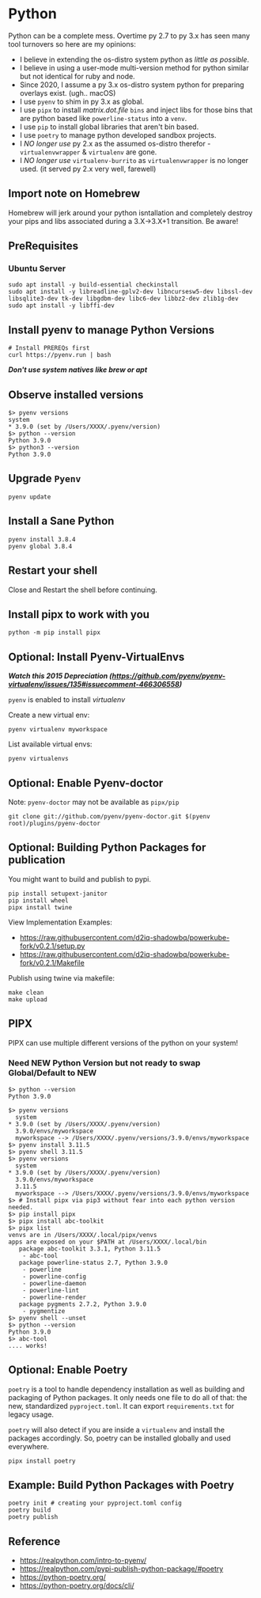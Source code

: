 # Python

Python can be a complete mess. Overtime py 2.7 to py 3.x has seen many tool turnovers so here are my opinions:

* I believe in extending the os-distro system python as *little as possible*.
* I believe in using a user-mode multi-version method for python similar but not identical for ruby and node.
* Since 2020, I assume a py 3.x os-distro system python for preparing overlays exist. (ugh.. macOS)
* I use `pyenv` to shim in py 3.x as global.
* I use `pipx` to install *matrix.dot.file* `bins` and inject libs for those bins that are python based like `powerline-status` into a `venv`.
* I use `pip` to install global libraries that aren't bin based.
* I use `poetry` to manage python developed sandbox projects.
* I *NO longer use* py 2.x as the assumed os-distro therefor - `virtualenvwrapper` & `virtualenv` are gone.
* I *NO longer use* `virtualenv-burrito` as `virtualenvwrapper` is no longer used. (it served py 2.x very well, farewell)

## Import note on Homebrew

Homebrew will jerk around your python isntallation and completely destroy your pips and libs associated during a 3.X->3.X+1 transition. Be aware!

## PreRequisites

### Ubuntu Server

```shell
sudo apt install -y build-essential checkinstall
sudo apt install -y libreadline-gplv2-dev libncursesw5-dev libssl-dev libsqlite3-dev tk-dev libgdbm-dev libc6-dev libbz2-dev zlib1g-dev
sudo apt install -y libffi-dev 
```

## Install pyenv to manage Python Versions

```shell
# Install PREREQs first
curl https://pyenv.run | bash
```

***Don't use system natives like brew or apt***

## Observe installed versions

```shell
$> pyenv versions
system 
* 3.9.0 (set by /Users/XXXX/.pyenv/version)
$> python --version
Python 3.9.0
$> python3 --version
Python 3.9.0
```

## Upgrade `Pyenv`

```shell
pyenv update
```

## Install a Sane Python 

```shell
pyenv install 3.8.4
pyenv global 3.8.4
```

## Restart your shell

Close and Restart the shell before continuing.

## Install pipx to work with you

```shell
python -m pip install pipx
```

## Optional: Install Pyenv-VirtualEnvs

***Watch this 2015 Depreciation (https://github.com/pyenv/pyenv-virtualenv/issues/135#issuecomment-466306558)***

`pyenv` is enabled to install *virtualenv* 

Create a new virtual env:

`pyenv virtualenv myworkspace`

List available virtual envs:

`pyenv virtualenvs`

## Optional: Enable Pyenv-doctor

Note: `pyenv-doctor` may not be available as `pipx/pip`

```shell
git clone git://github.com/pyenv/pyenv-doctor.git $(pyenv root)/plugins/pyenv-doctor
```

## Optional: Building Python Packages for publication

You might want to build and publish to pypi.  

```shell
pip install setupext-janitor
pip install wheel
pipx install twine
```

View Implementation Examples:

* https://raw.githubusercontent.com/d2iq-shadowbq/powerkube-fork/v0.2.1/setup.py
* https://raw.githubusercontent.com/d2iq-shadowbq/powerkube-fork/v0.2.1/Makefile

Publish using twine via makefile:

```shell
make clean
make upload
```
## PIPX 

PIPX can use multiple different versions of the python on your system!

### Need NEW Python Version but not ready to swap Global/Default to NEW 

```shell 
$> python --version
Python 3.9.0

$> pyenv versions
  system
* 3.9.0 (set by /Users/XXXX/.pyenv/version)
  3.9.0/envs/myworkspace
  myworkspace --> /Users/XXXX/.pyenv/versions/3.9.0/envs/myworkspace
$> pyenv install 3.11.5
$> pyenv shell 3.11.5
$> pyenv versions
  system
* 3.9.0 (set by /Users/XXXX/.pyenv/version)
  3.9.0/envs/myworkspace
  3.11.5
  myworkspace --> /Users/XXXX/.pyenv/versions/3.9.0/envs/myworkspace
$> # Install pipx via pip3 without fear into each python version needed.
$> pip install pipx
$> pipx install abc-toolkit
$> pipx list
venvs are in /Users/XXXX/.local/pipx/venvs
apps are exposed on your $PATH at /Users/XXXX/.local/bin
   package abc-toolkit 3.3.1, Python 3.11.5
    - abc-tool
   package powerline-status 2.7, Python 3.9.0
    - powerline
    - powerline-config
    - powerline-daemon
    - powerline-lint
    - powerline-render
   package pygments 2.7.2, Python 3.9.0
    - pygmentize
$> pyenv shell --unset
$> python --version
Python 3.9.0
$> abc-tool
.... works!
```

## Optional: Enable Poetry

`poetry` is a tool to handle dependency installation as well as building and packaging of Python packages. It only needs one file to do all of that: the new, standardized `pyproject.toml`. It can export `requirements.txt` for legacy usage.

`poetry` will also detect if you are inside a `virtualenv` and install the packages accordingly. So, poetry can be installed globally and used everywhere.

```shell
pipx install poetry
```

## Example: Build Python Packages with Poetry

```shell
poetry init # creating your pyproject.toml config
poetry build
poetry publish
```

## Reference

* https://realpython.com/intro-to-pyenv/
* https://realpython.com/pypi-publish-python-package/#poetry
* https://python-poetry.org/
* https://python-poetry.org/docs/cli/
